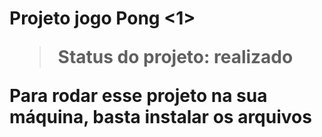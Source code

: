 <h1> Projeto jogo Pong <1>

> Status do projeto: realizado

Para rodar esse projeto na sua máquina,  basta instalar os arquivos
